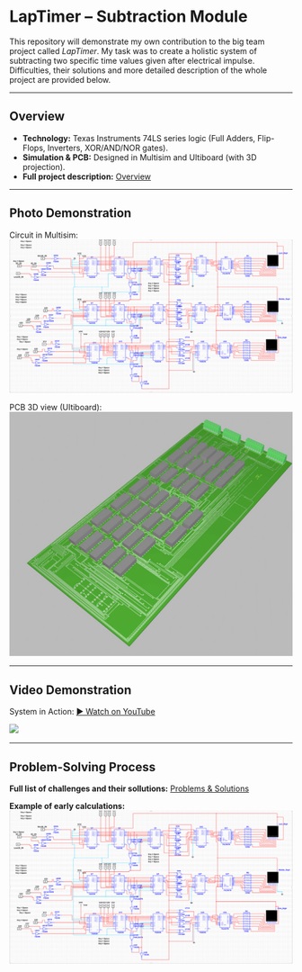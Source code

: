 # LapTimer – Subtraction Module

This repository will demonstrate my own contribution to the big team project called *LapTimer*. My task was to create a holistic system of subtracting two specific time values given after electrical impulse. Difficulties, their solutions and more detailed description of the whole project are provided below.

---

## Overview
- **Technology:** Texas Instruments 74LS series logic (Full Adders, Flip-Flops, Inverters, XOR/AND/NOR gates).
- **Simulation & PCB:** Designed in Multisim and Ultiboard (with 3D projection).
- **Full project description:** [Overview](docs/overview.md)

---

## Photo Demonstration
Circuit in Multisim:  
![](images/circuit_multisim.png)

PCB 3D view (Ultiboard):  
![](images/pcb_3d.png)

---

## Video Demonstration
System in Action: [▶ Watch on YouTube](https://youtu.be/your_video_link)

![](images/demo_short.gif)

---

## Problem-Solving Process
**Full list of challenges and their sollutions:** [Problems & Solutions](docs/problems_solutions.md)

**Example of early calculations:**
![](images/circuit_multisim.png)
